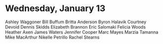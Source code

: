 # Wednesday, January 13
Ashley Waggoner
Bill Buffum
Britta Anderson
Byron Halavik
Courtney Devoid
Dennis Skidds
Elizabeth Brannon
Eric Salomaki
Felicia Woods
Heather Axen
James Waters
Jennifer Cooper
Marc Mayes
Marzia Tamanna
Mike MacArthur
Nikelle Petrillo
Rachel Stearns
